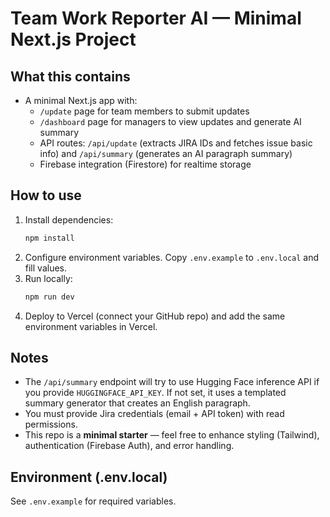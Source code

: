 # Team Work Reporter AI — Minimal Next.js Project

## What this contains
- A minimal Next.js app with:
  - `/update` page for team members to submit updates
  - `/dashboard` page for managers to view updates and generate AI summary
  - API routes: `/api/update` (extracts JIRA IDs and fetches issue basic info) and `/api/summary` (generates an AI paragraph summary)
  - Firebase integration (Firestore) for realtime storage

## How to use
1. Install dependencies:
   ```bash
   npm install
   ```
2. Configure environment variables. Copy `.env.example` to `.env.local` and fill values.
3. Run locally:
   ```bash
   npm run dev
   ```
4. Deploy to Vercel (connect your GitHub repo) and add the same environment variables in Vercel.

## Notes
- The `/api/summary` endpoint will try to use Hugging Face inference API if you provide `HUGGINGFACE_API_KEY`.
  If not set, it uses a templated summary generator that creates an English paragraph.
- You must provide Jira credentials (email + API token) with read permissions.
- This repo is a **minimal starter** — feel free to enhance styling (Tailwind), authentication (Firebase Auth),
  and error handling.

## Environment (.env.local)
See `.env.example` for required variables.

